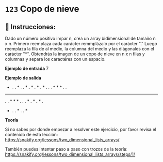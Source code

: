  # `123` Copo de nieve

## 📝 Instrucciones:

Dado un número positivo impar n, crea un array bidimensional de tamaño n x n. Primero reemplaza cada carácter remmplázalo por el carácter "." Luego reemplaza la fila de al medio, la columna del medio y las diágonales con el carácter "*". Obtendrás la imagen de un copo de nieve en n x n filas y columnas y separa los caractéres con un espacio.

**Ejemplo de entrada**
7

**Ejemplo de salida**
* . . * . . *
. * . * . * .
. . * * * . .
* * * * * * *
. . * * * . .
. * . * . * .
* . . * . . *

**Teoría**

Si no sabes por donde empezar a resolver este ejercicio, por favor revisa el contenido de esta lección:
https://snakify.org/lessons/two_dimensional_lists_arrays/  

También puedes intentar paso a paso con trozos de la teoría:
https://snakify.org/lessons/two_dimensional_lists_arrays/steps/1/